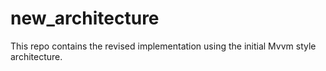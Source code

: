 # new_architecture

This repo contains the revised implementation using the initial Mvvm style architecture.
